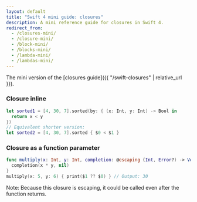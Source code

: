 ```yaml
---
layout: default
title: "Swift 4 mini guide: closures"
description: A mini reference guide for closures in Swift 4.
redirect_from: 
  - /closures-mini/ 
  - /closure-mini/
  - /block-mini/
  - /blocks-mini/
  - /lambda-mini/
  - /lambdas-mini/
---
```


The mini version of the [closures guide]({{ "/swift-closures" | relative_url }}).

### Closure inline

```swift
let sorted1 = [4, 30, 7].sorted(by: { (x: Int, y: Int) -> Bool in 
  return x < y 
})
// Equivalent shorter version:
let sorted2 = [4, 30, 7].sorted { $0 < $1 }
```

### Closure as a function parameter

```swift
func multiply(x: Int, y: Int, completion: @escaping (Int, Error?) -> Void) {
  completion(x * y, nil)
}
multiply(x: 5, y: 6) { print($1 ?? $0) } // Output: 30
```

Note: Because this closure is escaping, it could be called even after the function returns.